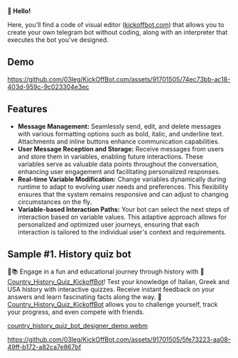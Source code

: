 **👋 Hello!**

Here, you'll find a code of visual editor ([kickoffbot.com](https://www.kickoffbot.com)) that allows you to create your own telegram bot without coding, along with an interpreter that executes the bot you've designed.

## Demo

https://github.com/03leg/KickOffBot.com/assets/91701505/74ec73bb-ac18-403d-959c-9c023304e3ec

## Features

- **Message Management:** Seamlessly send, edit, and delete messages with various formatting options such as bold, italic, and underline text. Attachments and inline buttons enhance communication capabilities.
- **User Message Reception and Storage:** Receive messages from users and store them in variables, enabling future interactions. These variables serve as valuable data points throughout the conversation, enhancing user engagement and facilitating personalized responses.
- **Real-time Variable Modification:** Change variables dynamically during runtime to adapt to evolving user needs and preferences. This flexibility ensures that the system remains responsive and can adjust to changing circumstances on the fly.
- **Variable-based Interaction Paths:** Your bot can select the next steps of interaction based on variable values. This adaptive approach allows for personalized and optimized user journeys, ensuring that each interaction is tailored to the individual user's context and requirements.

## Sample #1. History quiz bot

🚀📚 Engage in a fun and educational journey through history with 🤖 [Country_History_Quiz_KickoffBot](https://t.me/Country_History_Quiz_KickoffBot)! Test your knowledge of Italian, Greek and USA history with interactive quizzes. Receive instant feedback on your answers and learn fascinating facts along the way. 🤖[Country_History_Quiz_KickoffBot](https://t.me/Country_History_Quiz_KickoffBot) allows you to challenge yourself, track your progress, and even compete with friends.

[country_history_quiz_bot_designer_demo.webm](https://github.com/03leg/KickOffBot.com/assets/91701505/4ab0eee5-f9cf-44ac-a369-b43f289f3d28)

https://github.com/03leg/KickOffBot.com/assets/91701505/5fe73223-aa08-49ff-b172-a82ca7e867bf

